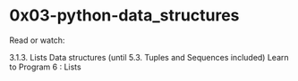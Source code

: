 # 0x03-python-data_structures

Read or watch:

3.1.3. Lists
Data structures (until 5.3. Tuples and Sequences included)
Learn to Program 6 : Lists
